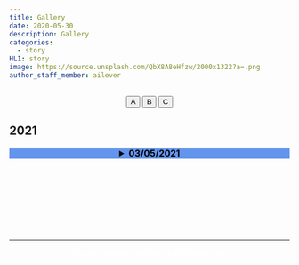 ```yaml
---
title: Gallery
date: 2020-05-30
description: Gallery
categories:
  - story
HL1: story
image: https://source.unsplash.com/QbX8A8eHfzw/2000x1322?a=.png
author_staff_member: ailever
---
```



<!-- Top Block -->
<div align="center" class="top_btn_box">
  <button class="top_btn" type="button" onclick="location.href='#'">A</button>
  <button class="top_btn" type="button" onclick="location.href='#'">B</button>
  <button class="top_btn" type="button" onclick="location.href='#'">C</button>
</div>
<!-- Top Block -->


## 2021
<!-- Content Block -->
<details markdown="0">
  <summary align="center" style="font-size:medium;font-weight:bold;color:black;background-color:cornflowerblue;">03/05/2021</summary>
  <div align="left" style="font-size:medium;font-weight:normal;color:black;background-color:aliceblue;">
    · Date : 03/05/2021 <br>
    · : <br>
  </div>
  <div align="center" style="border-radius:3%;overflow:hidden;">
    <img src="https://github.com/ailever/ailever.github.io/raw/master/images/gallery/#">
  </div>
</details>
<!-- Content Block -->


<!-- Content Block -->
<div align="left" style="font-size:medium;font-weight:normal;color:black;background-color:unset;">　<br><br></div>
<div align="left" style="font-size:medium;font-weight:normal;color:black;background-color:unset;">　<br><br></div>
<div align="left" style="font-size:medium;font-weight:normal;color:black;background-color:unset;">　<br><br></div>
<!-- Content Block -->

---


<!-- Bottom Block -->
<div align="center" class="bottom_btn_box">
  <span class="bottom_btn"><a href="https://github.com/ailever/ailever.github.io/tree/master/images/gallery" target="_blank" style="color:white">Storage</a></span>  
  <span class="bottom_btn"><a href="https://github.com/ailever/ailever.github.io/blob/master/_posts/story/2020-05-30-Gallery.md" target="_blank" style="color:white">Gallery Edit</a></span>
  <span class="bottom_btn"><a href="https://github.com/ailever/ailever.github.io/blob/master/story/index.html" target="_blank" style="color:white">Gate Edit</a></span>
  <span class="bottom_btn"><a href="https://github.com/ailever/ailever.github.io/blob/master/_posts/story/2021-02-26-Exhibition-Ground.md" target="_blank" style="color:white">Ground Edit</a></span>  
</div>
<!-- Bottom Block -->

<!-- Notice
# Mathematical Expression
- outline : $  $
- inline  : $$  $$

# Default Div Tag
- align : left, right, center
- font-size : xx-small, x-small, small, medium, large, x-large, xx-large
- font-weight : normal, bold
- color : red, orange, yellow, green, cyan, blue, purple, pink, white, gray, brown
- background-color : red, orange, yellow, green, cyan, blue, purple, pink, white, gray, brown

# Html Ref
- color code : https://htmlcolorcodes.com/
- tags : https://www.w3schools.com/tags/default.asp
- attributes : https://www.w3schools.com/tags/ref_attributes.asp
Notice -->
